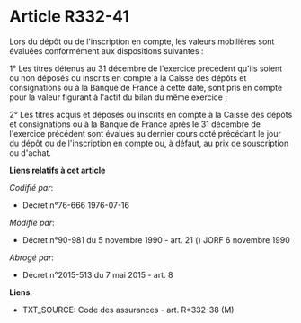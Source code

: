 # Article R332-41

Lors du dépôt ou de l'inscription en compte, les valeurs mobilières sont évaluées conformément aux dispositions suivantes :

1° Les titres détenus au 31 décembre de l'exercice précédent qu'ils soient ou non déposés ou inscrits en compte à la Caisse
des dépôts et consignations ou à la Banque de France à cette date, sont pris en compte pour la valeur figurant à l'actif du
bilan du même exercice ;

2° Les titres acquis et déposés ou inscrits en compte à la Caisse des dépôts et consignations ou à la Banque de France après
le 31 décembre de l'exercice précédent sont évalués au dernier cours coté précédant le jour du dépôt ou de l'inscription en
compte ou, à défaut, au prix de souscription ou d'achat.

**Liens relatifs à cet article**

_Codifié par_:

  - Décret n°76-666 1976-07-16

_Modifié par_:

  - Décret n°90-981 du 5 novembre 1990 - art. 21 () JORF 6 novembre 1990

_Abrogé par_:

  - Décret n°2015-513 du 7 mai 2015 - art. 8

**Liens**:

  - TXT_SOURCE: Code des assurances - art. R*332-38 (M)
